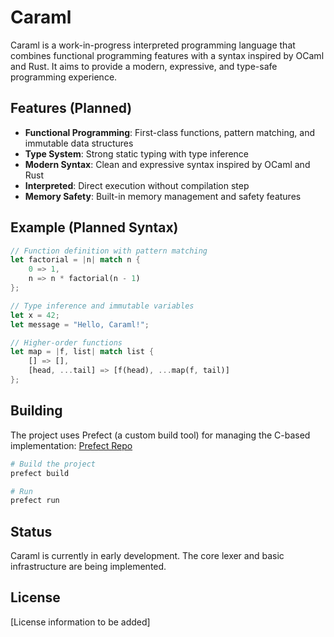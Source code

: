# Caraml

Caraml is a work-in-progress interpreted programming language that combines functional programming features with a syntax inspired by OCaml and Rust. It aims to provide a modern, expressive, and type-safe programming experience.

## Features (Planned)

- **Functional Programming**: First-class functions, pattern matching, and immutable data structures
- **Type System**: Strong static typing with type inference
- **Modern Syntax**: Clean and expressive syntax inspired by OCaml and Rust
- **Interpreted**: Direct execution without compilation step
- **Memory Safety**: Built-in memory management and safety features

## Example (Planned Syntax)

```rust
// Function definition with pattern matching
let factorial = |n| match n {
    0 => 1,
    n => n * factorial(n - 1)
};

// Type inference and immutable variables
let x = 42;
let message = "Hello, Caraml!";

// Higher-order functions
let map = |f, list| match list {
    [] => [],
    [head, ...tail] => [f(head), ...map(f, tail)]
};
```

## Building

The project uses Prefect (a custom build tool) for managing the C-based implementation: [Prefect Repo](https://github.com/MarcosFlavioGS/Prefect.git)

```bash
# Build the project
prefect build

# Run 
prefect run
```

## Status

Caraml is currently in early development. The core lexer and basic infrastructure are being implemented.

## License

[License information to be added] 
